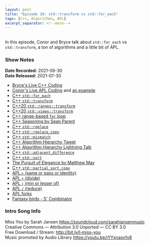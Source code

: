 ```yaml
---
layout: post
title: "Episode 36: std::transform vs std::for_each"
tags: [C++, Algorithms, APL]
excerpt_separator: <!--more-->
---
```


<div id="buzzsprout-player-8947946"></div>
<script src="https://www.buzzsprout.com/1501960/8947946-episode-36-std-transform-vs-std-for_each.js?container_id=buzzsprout-player-8947946&player=small" type="text/javascript" charset="utf-8"></script>

<br>In this episode, Conor and Bryce talk about `std::for_each` vs `std::transform`, a ton of algorithms and a little bit of APL.

<!--more-->

### Show Notes

**Date Recorded:** 2021-06-30 <br>
**Date Released:** 2021-07-30

* [Bryce's Live C++ Coding](https://gist.github.com/brycelelbach/e66c7d7612cefba2ba86bfef8ce30a62)
* [Conor's Live APL Coding](https://tryapl.org/?clear&q=%E2%8A%A2%C3%B7%E2%8C%8A%2F&run) and [an example](https://tryapl.org/?clear&q=(%E2%8A%A2%C3%B7%E2%8C%8A%2F)10%205%2020%2017%209&run)
* [C++ `std::for_each`](https://en.cppreference.com/w/cpp/algorithm/for_each)
* [C++ `std::transform`](https://en.cppreference.com/w/cpp/algorithm/transform)
* [C++20 `std::ranges::transform`](https://en.cppreference.com/w/cpp/algorithm/ranges/transform)
* [C++20 `std::views::transform`](https://en.cppreference.com/w/cpp/ranges/transform_view)
* [C++ range-based `for` loop](https://en.cppreference.com/w/cpp/language/range-for)
* [C++ Seasoning by Sean Parent](https://www.youtube.com/watch?v=W2tWOdzgXHA)
* [C++ `std::replace`](https://en.cppreference.com/w/cpp/algorithm/replace)
* [C++ `std::replace_copy`](https://en.cppreference.com/w/cpp/algorithm/replace_copy)
* [C++ `std::mismatch`](https://en.cppreference.com/w/cpp/algorithm/mismatch)
* [C++ Algorithm Hierarchy Tweet](https://twitter.com/code_report/status/1369063767418437635?s=20)
* [C++ Algorithm Hierarchy Lightning Talk](https://www.youtube.com/watch?v=nV4uXgyDCqc)
* [C++ `std::adjacent_difference`](https://en.cppreference.com/w/cpp/algorithm/adjacent_difference)
* [C++ `std::sort`](https://en.cppreference.com/w/cpp/algorithm/sort)
* [The Pursuit of Elegance by Matthew May](https://www.amazon.com/Pursuit-Elegance-Ideas-Something-Missing/dp/0385526504)
* [C++ `std::partial_sort_copy`](https://en.cppreference.com/w/cpp/algorithm/partial_sort_copy)
* [APL `⊢` (same or pass or identity)](https://microapl.com/apl_help/ch_020_020_755.htm)
* [APL `÷` (divide)](https://microapl.com/apl_help/ch_020_020_080.htm)
* [APL `⌊` (min or lesser of)](https://microapl.com/apl_help/ch_020_020_120.htm)
* [APL `/` (reduce)](https://microapl.com/apl_help/ch_020_020_800.htm)
* [APL forks](https://aplwiki.com/wiki/Tacit_programming#Forks)
* [Fantasy birds - S' Combinator](https://github.com/fantasyland/fantasy-birds#starling_--b---c---d---a---b---a---c---a---d)

### Intro Song Info

Miss You by Sarah Jansen https://soundcloud.com/sarahjansenmusic<br>
Creative Commons — Attribution 3.0 Unported — CC BY 3.0<br>
Free Download / Stream: http://bit.ly/l-miss-you<br>
Music promoted by Audio Library https://youtu.be/iYYxnasvfx8<br>
